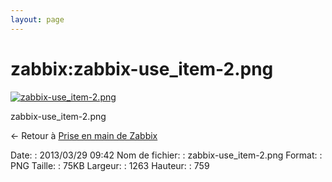 ```yaml
---
layout: page
---
```


zabbix:zabbix-use\_item-2.png
=============================

[![zabbix-use\_item-2.png](..//assets/media/zabbix/zabbix-use_item-2.png@cache=&w=900&h=540 "zabbix-use_item-2.png")](..//assets/media/zabbix/zabbix-use_item-2.png@cache= "Afficher le fichier original")

zabbix-use\_item-2.png

← Retour à [Prise en main de
Zabbix](../../zabbix/zabbix-use.html "zabbix:zabbix-use")

Date:
:   2013/03/29 09:42
Nom de fichier:
:   zabbix-use\_item-2.png
Format:
:   PNG
Taille:
:   75KB
Largeur:
:   1263
Hauteur:
:   759

